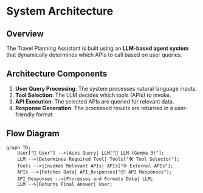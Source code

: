# System Architecture

## Overview
The Travel Planning Assistant is built using an **LLM-based agent system** that dynamically determines which APIs to call based on user queries.

## Architecture Components
1. **User Query Processing**: The system processes natural language inputs.
2. **Tool Selection**: The LLM decides which tools (APIs) to invoke.
3. **API Execution**: The selected APIs are queried for relevant data.
4. **Response Generation**: The processed results are returned in a user-friendly format.

## Flow Diagram
```mermaid
graph TD;
    User["🧑 User"] -->|Asks Query| LLM["🤖 LLM (Gemma 3)"];
    LLM -->|Determines Required Tool| Tools["🛠️ Tool Selector"];
    Tools -->|Invokes Relevant APIs| APIs["🌐 External APIs"];
    APIs -->|Fetches Data| API_Responses["📦 API Responses"];
    API_Responses -->|Processes and Formats Data| LLM;
    LLM -->|Returns Final Answer| User;
```